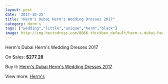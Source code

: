 ```yaml
---
layout: post
date: '2017-10-25'
title: "Herm's Dubai Herm's Wedding Dresses 2017"
category: Herm's
tags: ["wedding","little","unique","herm","black"]
image: http://img.hectodress.com/8066-thickbox_default/herm-s-dubai-herm-s-wedding-dresses-2013.jpg
---
```

Herm's Dubai Herm's Wedding Dresses 2017

On Sales: **$277.28**
<a href="https://www.hectodress.com/herm-s/4064-herm-s-dubai-herm-s-wedding-dresses-2013.html"><amp-img layout="responsive" width="600" height="600" src="//img.hectodress.com/8066-thickbox_default/herm-s-dubai-herm-s-wedding-dresses-2013.jpg" alt="Herm's Dubai Herm's Wedding Dresses 2017 0" /></a>
<a href="https://www.hectodress.com/herm-s/4064-herm-s-dubai-herm-s-wedding-dresses-2013.html"><amp-img layout="responsive" width="600" height="600" src="//img.hectodress.com/8067-thickbox_default/herm-s-dubai-herm-s-wedding-dresses-2013.jpg" alt="Herm's Dubai Herm's Wedding Dresses 2017 1" /></a>

Buy it: [Herm's Dubai Herm's Wedding Dresses 2017](https://www.hectodress.com/herm-s/4064-herm-s-dubai-herm-s-wedding-dresses-2013.html "Herm's Dubai Herm's Wedding Dresses 2017")

View more: [Herm's](https://www.hectodress.com/71-herm-s "Herm's")